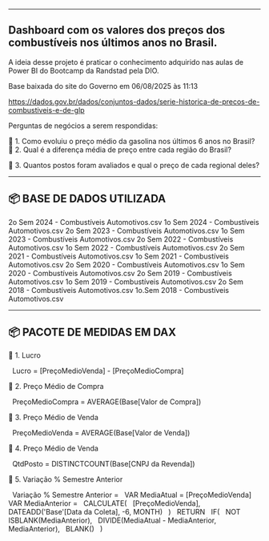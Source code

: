 ------------------------------------------------------------------------------------
Dashboard com os valores dos preços dos combustíveis nos últimos anos no Brasil.
------------------------------------------------------------------------------------
A ideia desse projeto é praticar o conhecimento adquirido nas aulas de Power BI do Bootcamp da Randstad pela DIO.


Base baixada do site do Governo em 06/08/2025 às 11:13

https://dados.gov.br/dados/conjuntos-dados/serie-historica-de-precos-de-combustiveis-e-de-glp


Perguntas de negócios a serem respondidas:

📌 1. Como evoluiu o preço médio da gasolina nos últimos 6 anos no Brasil?
 
📌 2. Qual é a diferença média de preço entre cada região do Brasil?

📌 3. Quantos postos foram avaliados e qual o preço de cada regional deles?


----------------------------
📦 BASE DE DADOS UTILIZADA
----------------------------

2o Sem 2024 - Combustíveis Automotivos.csv
1o Sem 2024 - Combustíveis Automotivos.csv
2o Sem 2023 - Combustíveis Automotivos.csv
1o Sem 2023 - Combustíveis Automotivos.csv
2o Sem 2022 - Combustíveis Automotivos.csv
1o Sem 2022 - Combustíveis Automotivos.csv
2o Sem 2021 - Combustíveis Automotivos.csv
1o Sem 2021 - Combustíveis Automotivos.csv
2o Sem 2020 - Combustíveis Automotivos.csv
1o Sem 2020 - Combustíveis Automotivos.csv
2o Sem 2019 - Combustíveis Automotivos.csv
1o Sem 2019 - Combustíveis Automotivos.csv
2o Sem 2018 - Combustíveis Automotivos.csv
1o.Sem 2018 - Combustíveis Automotivos.csv

----------------------------
📦 PACOTE DE MEDIDAS EM DAX
----------------------------

📌 1. Lucro

 	Lucro = [PreçoMedioVenda] - [PreçoMedioCompra]

📌 2. Preço Médio de Compra

 	PreçoMedioCompra = AVERAGE(Base[Valor de Compra])

📌 3. Preço Médio de Venda

 	PreçoMedioVenda = AVERAGE(Base[Valor de Venda])

📌 4. Preço Médio de Venda

 	QtdPosto = DISTINCTCOUNT(Base[CNPJ da Revenda])

📌 5. Variação % Semestre Anterior

 	Variação % Semestre Anterior =
 	VAR MediaAtual = [PreçoMedioVenda]
 	VAR MediaAnterior =
 	    CALCULATE(
        	[PreçoMedioVenda],
 	        DATEADD('Base'[Data da Coleta], -6, MONTH)
 	    )
 	RETURN
 	IF(
 	    NOT ISBLANK(MediaAnterior),
 	    DIVIDE(MediaAtual - MediaAnterior, MediaAnterior),
 	    BLANK()
 	)
